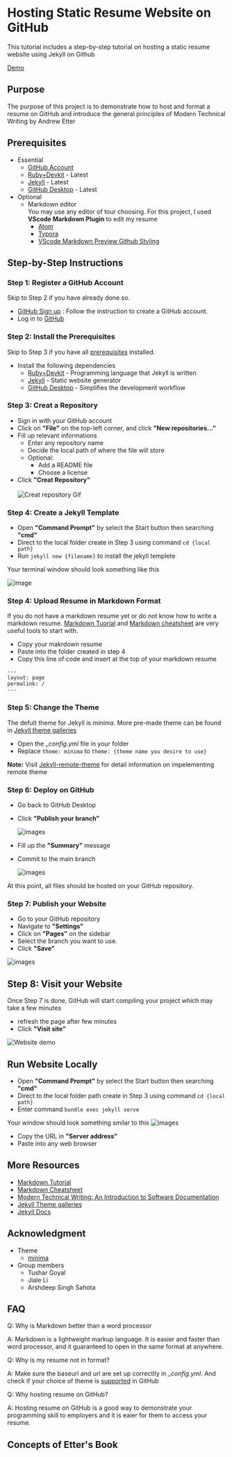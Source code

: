 # Hosting Static Resume Website on GitHub
This tutorial includes a step-by-step tutorial on hosting a static resume website using Jekyll on Github

[Demo](https://taotaoop.github.io/)
## Purpose
The purpose of this project is to demonstrate how to host and format a resume on GitHub and introduce the general principles of Modern Technical Writing by Andrew Etter
## Prerequisites
- Essential
  - [GitHub Account](https://github.com/join) 
  - [Ruby+Devkit](https://rubyinstaller.org/downloads/) - Latest
  - [Jekyll](https://jekyllrb.com/docs/installation/) - Latest
  - [GitHub Desktop](https://desktop.github.com/) - Latest
- Optional
  - Markdown editor
    </br> You may use any editor of tour choosing. For this project, I used **VScode Markdown Plugin** to edit my resume
      - [Atom](https://github.blog/2022-06-08-sunsetting-atom/)
      - [Typora](https://typora.io/)
      - [VScode Markdown Preview Github Styling](https://marketplace.visualstudio.com/items?itemName=bierner.markdown-preview-github-styles)
  
## Step-by-Step Instructions
### Step 1: Register a GitHub Account
Skip to Step 2 if you have already done so.
</br>
- [GitHub Sign up](https://github.com/signup?ref_cta=Sign+up&ref_loc=header+logged+out&ref_page=%2F&source=header-home) : Follow the instruction to create a GitHub account.
- Log in to [GitHub](https://github.com/)
  
### Step 2: Install the Prerequisites
Skip to Step 3 if you have all [prerequisites](#prerequisites) installed.
- Install the following dependencies 
   - [Ruby+Devkit](https://rubyinstaller.org/downloads/) - Programming language that Jekyll is written
  - [Jekyll](https://jekyllrb.com/docs/installation/) - Static website generator 
  - [GitHub Desktop](https://desktop.github.com/) - Simplifies the development workflow
  
### Step 3: Creat a Repository
- Sign in with your GitHub account
- Click on **"File"** on the top-left corner, and click **"New repositories..."**
- Fill up relevant informations
  - Enter any repository name
  - Decide the local path of where the file will store
  - Optional:
    - Add a README file
    - Choose a license
- Click **"Creat Repository"**
  </br>
  </br>
  ![Creat repository Gif](images/createRepository.gif)
### Step 4: Create a Jekyll Template
- Open **"Command Prompt"** by select the Start button then searching **"cmd"** 
- Direct to the local folder create in Step 3 using command ```cd {local path}```  
- Run ```jekyll new {filename}``` to install the jekyll templete

Your terminal window should look something like this

![image](images/terminal.jpg)

### Step 4: Upload Resume in Markdown Format
If you do not have a markdown resume yet or do not know how to write a markdown resume. [Markdown Tuorial](https://www.markdowntutorial.com/) and [Markdown cheatsheet](https://github.com/adam-p/markdown-here/wiki/Markdown-Cheatsheet) are very useful tools to start with.
- Copy your makrdown resume 
- Paste into the folder created in step 4
- Copy this line of code and insert at the top of your markdown resume
```
---
layout: page
permalink: /
---
```

### Step 5: Change the Theme
The defult theme for Jekyll is *minima*. More pre-made theme can be found in [Jekyll theme galleries](http://jekyllthemes.org/)
- Open the *_config.yml* file in your folder
- Replace ```theme: minima``` to ```theme: {theme name you desire to use}```
  
**Note:** Visit [Jekyll-remote-theme](https://github.com/benbalter/jekyll-remote-theme) for detail information on impelementing remote theme

### Step 6: Deploy on GitHub
- Go back to GitHub Desktop
- Click **"Publish your branch"**

  ![images](images/publish.jpg)
- Fill up the **"Summary"** message
- Commit to the main branch
  
  ![images](images/Commit.jpg)

At this point, all files should be hosted on your GitHub repository.

### Step 7: Publish your Website
- Go to your GitHub repository
- Navigate to **"Settings"**
- Click on **"Pages"** on the sidebar
- Select the branch you want to use.
- Click **"Save"**
  
![images](images/PublishWeb.jpg)

## Step 8: Visit your Website
Once Step 7 is done, GitHub will start compiling your project which may take a few minutes
- refresh the page after few minutes
- Click **"Visit site"**

![Website demo](images/visit.gif)

## Run Website Locally
- Open **"Command Prompt"** by select the Start button then searching **"cmd"** 
- Direct to the local folder path create in Step 3 using command ```cd {local path}``` 
- Enter command ```bundle exec jekyll serve``` 

Your window should look something smilar to this
![images](images/cmd.jpg)

- Copy the URL in **"Server address"**
- Paste into any web browser
## More Resources
- [Markdown Tutorial](https://www.markdowntutorial.com/)
- [Markdown Cheatsheet](https://github.com/adam-p/markdown-here/wiki/Markdown-Cheatsheet)
- [Modern Technical Writing: An Introduction to Software Documentation](https://www.amazon.ca/Modern-Technical-Writing-Introduction-Documentation-ebook/dp/B01A2QL9SS)
- [Jekyll Theme galleries](https://jekyllthemes.io/)
- [Jekyll Docs](https://jekyllrb.com/docs/)
## Acknowledgment
- Theme
  - [minima](https://github.com/jekyll/minima)
- Group members
  - Tushar Goyal 
  - Jiale Li 
  - Arshdeep Singh Sahota 
## FAQ
Q: Why is Markdown better than a word processor

A: Markdown is a lightweight markup language. It is easier and faster than word processor, and it guaranteed to open in the same format at anywhere.

Q: Why is my resume not in format?

A: Make sure the baseurl and url are set up correctlly in *_config.yml*. And check if your choice of theme is [supported](https://pages.github.com/themes/) in GitHub

Q: Why hosting resume on GitHub?

A: Hosting resume on GitHub is a good way to demonstrate your programming skill to employers and it is eaier for them to access your resume.
## Concepts of Etter's Book
